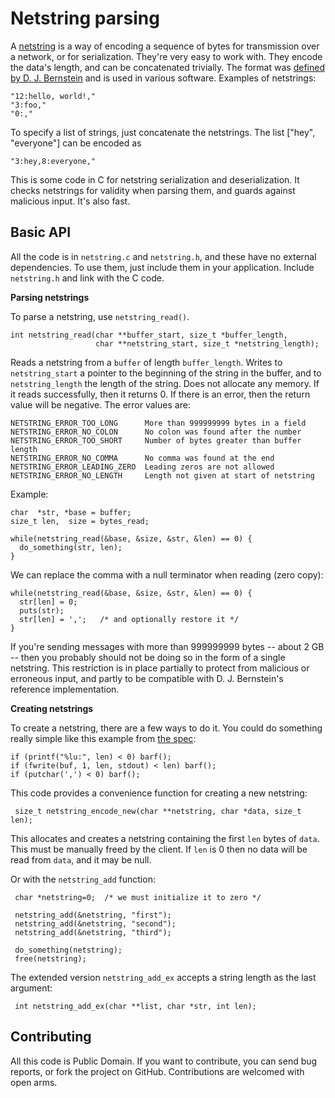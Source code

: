 Netstring parsing
=================

A [netstring](http://en.wikipedia.org/wiki/Netstring) is a way of encoding a sequence of bytes for transmission over a network, or for serialization. They're very easy to work with. They encode the data's length, and can be concatenated trivially. The format was [defined by D. J. Bernstein](http://cr.yp.to/proto/netstrings.txt) and is used in various software. Examples of netstrings:

    "12:hello, world!,"
    "3:foo,"
    "0:,"

To specify a list of strings, just concatenate the netstrings. The list ["hey", "everyone"] can be encoded as

    "3:hey,8:everyone,"

This is some code in C for netstring serialization and deserialization. It checks netstrings for validity when parsing them, and guards against malicious input. It's also fast.

Basic API
---------

All the code is in `netstring.c` and `netstring.h`, and these have no external dependencies. To use them, just include them in your application. Include `netstring.h` and link with the C code.

**Parsing netstrings**

To parse a netstring, use `netstring_read()`.

    int netstring_read(char **buffer_start, size_t *buffer_length,
                       char **netstring_start, size_t *netstring_length);

Reads a netstring from a `buffer` of length `buffer_length`. Writes to
`netstring_start` a pointer to the beginning of the string in the
buffer, and to `netstring_length` the length of the string. Does not
allocate any memory. If it reads successfully, then it returns 0. If
there is an error, then the return value will be negative. The error
values are:

    NETSTRING_ERROR_TOO_LONG      More than 999999999 bytes in a field
    NETSTRING_ERROR_NO_COLON      No colon was found after the number
    NETSTRING_ERROR_TOO_SHORT     Number of bytes greater than buffer length
    NETSTRING_ERROR_NO_COMMA      No comma was found at the end
    NETSTRING_ERROR_LEADING_ZERO  Leading zeros are not allowed
    NETSTRING_ERROR_NO_LENGTH     Length not given at start of netstring

Example:

    char  *str, *base = buffer;
    size_t len,  size = bytes_read;

    while(netstring_read(&base, &size, &str, &len) == 0) {
      do_something(str, len);
    }

We can replace the comma with a null terminator when reading (zero copy):

    while(netstring_read(&base, &size, &str, &len) == 0) {
      str[len] = 0;
      puts(str);
      str[len] = ',';   /* and optionally restore it */
    }

If you're sending messages with more than 999999999 bytes -- about 2
GB -- then you probably should not be doing so in the form of a single
netstring. This restriction is in place partially to protect from
malicious or erroneous input, and partly to be compatible with
D. J. Bernstein's reference implementation.

**Creating netstrings**

To create a netstring, there are a few ways to do it. You could do something really simple like this example from [the spec](http://cr.yp.to/proto/netstrings.txt):

    if (printf("%lu:", len) < 0) barf();
    if (fwrite(buf, 1, len, stdout) < len) barf();
    if (putchar(',') < 0) barf();
    
This code provides a convenience function for creating a new netstring:

     size_t netstring_encode_new(char **netstring, char *data, size_t len);

This allocates and creates a netstring containing the first `len` bytes of `data`. This must be manually freed by the client. If `len` is 0 then no data will be read from `data`, and it may be null.

Or with the `netstring_add` function:

     char *netstring=0;  /* we must initialize it to zero */

     netstring_add(&netstring, "first");
     netstring_add(&netstring, "second");
     netstring_add(&netstring, "third");

     do_something(netstring);
     free(netstring);

The extended version `netstring_add_ex` accepts a string length as the last argument:

     int netstring_add_ex(char **list, char *str, int len);

Contributing
------------

All this code is Public Domain. If you want to contribute, you can send bug reports, or fork the project on GitHub. Contributions are welcomed with open arms.
